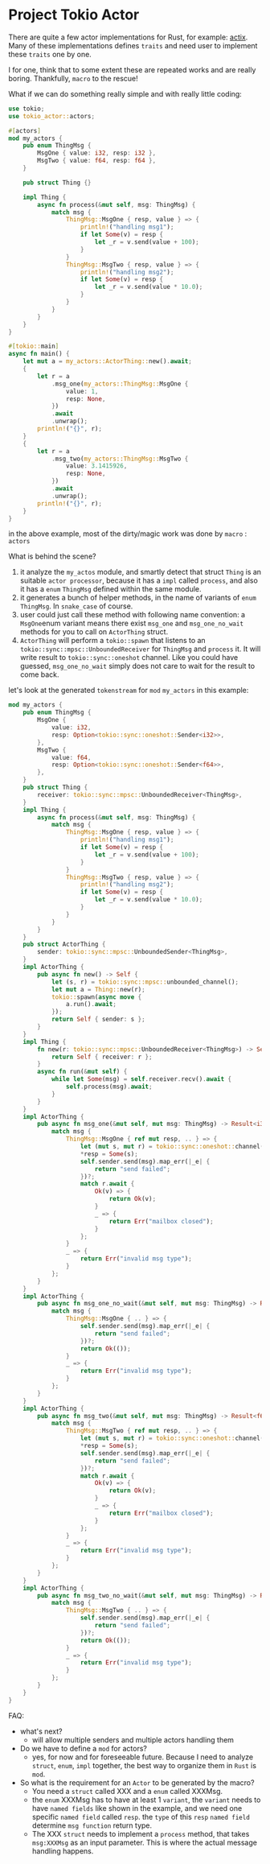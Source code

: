 # Project Tokio Actor

There are quite a few actor implementations for Rust,  for example: [actix](https://actix.rs/book/actix/sec-0-quick-start.html). Many of these implementations defines `traits` and need user to implement these `traits` one by one.

I for one, think that to some extent these are repeated works and are really boring. Thankfully, `macro` to the rescue!

What if we can do something really simple and with really little coding:

```rust
use tokio;
use tokio_actor::actors;

#[actors]
mod my_actors {
    pub enum ThingMsg {
        MsgOne { value: i32, resp: i32 },
        MsgTwo { value: f64, resp: f64 },
    }

    pub struct Thing {}

    impl Thing {
        async fn process(&mut self, msg: ThingMsg) {
            match msg {
                ThingMsg::MsgOne { resp, value } => {
                    println!("handling msg1");
                    if let Some(v) = resp {
                        let _r = v.send(value + 100);
                    }
                }
                ThingMsg::MsgTwo { resp, value } => {
                    println!("handling msg2");
                    if let Some(v) = resp {
                        let _r = v.send(value * 10.0);
                    }
                }
            }
        }
    }
}

#[tokio::main]
async fn main() {
    let mut a = my_actors::ActorThing::new().await;
    {
        let r = a
            .msg_one(my_actors::ThingMsg::MsgOne {
                value: 1,
                resp: None,
            })
            .await
            .unwrap();
        println!("{}", r);
    }
    {
        let r = a
            .msg_two(my_actors::ThingMsg::MsgTwo {
                value: 3.1415926,
                resp: None,
            })
            .await
            .unwrap();
        println!("{}", r);
    }
}
```

in the above example, most of the dirty/magic work was done by `macro` : `actors`

What is behind the scene?
1. it analyze the `my_actos` module, and smartly detect that struct `Thing` is an suitable `actor processor`, because it has a `impl` called `process`, and also it has a `enum` `ThingMsg` defined within the same module.
2. it generates a bunch of helper methods, in the name of variants of `enum` `ThingMsg`. In `snake_case` of course.
3. user could just call these method with following name convention: a `MsgOne`enum variant means there exist `msg_one` and `msg_one_no_wait` methods for you to call on `ActorThing` struct. 
4. `ActorThing` will perform a `tokio::spawn` that listens to an `tokio::sync::mpsc::UnboundedReceiver` for `ThingMsg` and `process` it. It will write result to `tokio::sync::oneshot` channel. Like you could have guessed, `msg_one_no_wait` simply does not care to wait for the result to come back.

let's look at the generated `tokenstream` for `mod` `my_actors` in this example:
```rust
mod my_actors {
    pub enum ThingMsg {
        MsgOne {
            value: i32,
            resp: Option<tokio::sync::oneshot::Sender<i32>>,
        },
        MsgTwo {
            value: f64,
            resp: Option<tokio::sync::oneshot::Sender<f64>>,
        },
    }
    pub struct Thing {
        receiver: tokio::sync::mpsc::UnboundedReceiver<ThingMsg>,
    }
    impl Thing {
        async fn process(&mut self, msg: ThingMsg) {
            match msg {
                ThingMsg::MsgOne { resp, value } => {
                    println!("handling msg1");
                    if let Some(v) = resp {
                        let _r = v.send(value + 100);
                    }
                }
                ThingMsg::MsgTwo { resp, value } => {
                    println!("handling msg2");
                    if let Some(v) = resp {
                        let _r = v.send(value * 10.0);
                    }
                }
            }
        }
    }
    pub struct ActorThing {
        sender: tokio::sync::mpsc::UnboundedSender<ThingMsg>,
    }
    impl ActorThing {
        pub async fn new() -> Self {
            let (s, r) = tokio::sync::mpsc::unbounded_channel();
            let mut a = Thing::new(r);
            tokio::spawn(async move {
                a.run().await;
            });
            return Self { sender: s };
        }
    }
    impl Thing {
        fn new(r: tokio::sync::mpsc::UnboundedReceiver<ThingMsg>) -> Self {
            return Self { receiver: r };
        }
        async fn run(&mut self) {
            while let Some(msg) = self.receiver.recv().await {
                self.process(msg).await;
            }
        }
    }
    impl ActorThing {
        pub async fn msg_one(&mut self, mut msg: ThingMsg) -> Result<i32, &'static str> {
            match msg {
                ThingMsg::MsgOne { ref mut resp, .. } => {
                    let (mut s, mut r) = tokio::sync::oneshot::channel();
                    *resp = Some(s);
                    self.sender.send(msg).map_err(|_e| {
                        return "send failed";
                    })?;
                    match r.await {
                        Ok(v) => {
                            return Ok(v);
                        }
                        _ => {
                            return Err("mailbox closed");
                        }
                    };
                }
                _ => {
                    return Err("invalid msg type");
                }
            };
        }
    }
    impl ActorThing {
        pub async fn msg_one_no_wait(&mut self, mut msg: ThingMsg) -> Result<(), &'static str> {
            match msg {
                ThingMsg::MsgOne { .. } => {
                    self.sender.send(msg).map_err(|_e| {
                        return "send failed";
                    })?;
                    return Ok(());
                }
                _ => {
                    return Err("invalid msg type");
                }
            };
        }
    }
    impl ActorThing {
        pub async fn msg_two(&mut self, mut msg: ThingMsg) -> Result<f64, &'static str> {
            match msg {
                ThingMsg::MsgTwo { ref mut resp, .. } => {
                    let (mut s, mut r) = tokio::sync::oneshot::channel();
                    *resp = Some(s);
                    self.sender.send(msg).map_err(|_e| {
                        return "send failed";
                    })?;
                    match r.await {
                        Ok(v) => {
                            return Ok(v);
                        }
                        _ => {
                            return Err("mailbox closed");
                        }
                    };
                }
                _ => {
                    return Err("invalid msg type");
                }
            };
        }
    }
    impl ActorThing {
        pub async fn msg_two_no_wait(&mut self, mut msg: ThingMsg) -> Result<(), &'static str> {
            match msg {
                ThingMsg::MsgTwo { .. } => {
                    self.sender.send(msg).map_err(|_e| {
                        return "send failed";
                    })?;
                    return Ok(());
                }
                _ => {
                    return Err("invalid msg type");
                }
            };
        }
    }
}
```

FAQ:
- what's next?
	- will allow multiple senders and multiple actors handling them 
- Do we have to define a `mod` for actors?
	- yes, for now and for foreseeable future. Because I need to analyze `struct`, `enum`, `impl` together, the best way to organize them in `Rust` is `mod`.
- So what is the requirement for an `Actor` to be generated by the macro?
	- You need a `struct` called XXX and a `enum` called XXXMsg.
	- the `enum` XXXMsg has to have at least 1 `variant`, the `variant` needs to have `named fields` like shown in the example, and we need one specific `named field` called `resp`. the `type` of this `resp` `named field` determine `msg function` return type. 
	- The XXX `struct` needs to implement a `process` method, that takes `msg:XXXMsg` as an input parameter. This is where the actual message handling happens.
